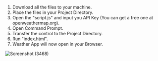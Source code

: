 1. Download all the files to your machine.
2. Place the files in your Project Directory.
3. Open the "script.js" and input you API Key (You can get a free one at openweathermap.org).
4. Open Command Prompt.
5. Transfer the control to the Project Directory.
6. Run "index.html".
7. Weather App will now open in your Browser.

![Screenshot (3468)](https://github.com/user-attachments/assets/416d1bd2-4bc1-4895-867d-006760c03e15)

